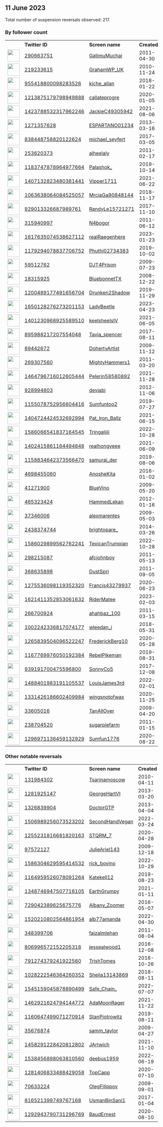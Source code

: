 
## 11 June 2023
Total number of suspension reversals observed: 217.

### By follower count
<table><tr><th></th><th align="left">Twitter ID</th><th align="left">Screen name</th>
<th align="left">Created</th><th align="left">Status</th><th align="left">Suspended</th><th align="left">Followers</th>
<tr><td><a href="https://pbs.twimg.com/profile_images/990616076688900096/ebJQ-tAu_normal.jpg"><img src="https://pbs.twimg.com/profile_images/990616076688900096/ebJQ-tAu_normal.jpg" width="40px" height="40px" align="center"/></a></td><td><a href="https://twitter.com/intent/user?user_id=290663751">290663751</a></td><td><a href="https://twitter.com/GatimuMuchai">GatimuMuchai</a></td><td>2011-04-30</td><td align="center"></td><td>2022-11-28</td><td>212451</td></tr>
<tr><td><a href="https://pbs.twimg.com/profile_images/1669028202897973269/cvyeeiO5_normal.jpg"><img src="https://pbs.twimg.com/profile_images/1669028202897973269/cvyeeiO5_normal.jpg" width="40px" height="40px" align="center"/></a></td><td><a href="https://twitter.com/intent/user?user_id=219233615">219233615</a></td><td><a href="https://twitter.com/GrahamWP_UK">GrahamWP_UK</a></td><td>2010-11-24</td><td align="center"></td><td></td><td>38279</td></tr>
<tr><td><a href="https://pbs.twimg.com/profile_images/1243992936683012096/8RdFul5z_normal.jpg"><img src="https://pbs.twimg.com/profile_images/1243992936683012096/8RdFul5z_normal.jpg" width="40px" height="40px" align="center"/></a></td><td><a href="https://twitter.com/intent/user?user_id=955418800098283526">955418800098283526</a></td><td><a href="https://twitter.com/kiche_allan">kiche_allan</a></td><td>2018-01-22</td><td align="center"></td><td>2023-05-13</td><td>11718</td></tr>
<tr><td><a href="https://pbs.twimg.com/profile_images/1674512361124769792/o7UguaIr_normal.jpg"><img src="https://pbs.twimg.com/profile_images/1674512361124769792/o7UguaIr_normal.jpg" width="40px" height="40px" align="center"/></a></td><td><a href="https://twitter.com/intent/user?user_id=1213875179798949888">1213875179798949888</a></td><td><a href="https://twitter.com/callateprogre">callateprogre</a></td><td>2020-01-05</td><td align="center"></td><td>2023-04-16</td><td>10755</td></tr>
<tr><td><a href="https://pbs.twimg.com/profile_images/1658679605434220546/qYwuRsMp_normal.jpg"><img src="https://pbs.twimg.com/profile_images/1658679605434220546/qYwuRsMp_normal.jpg" width="40px" height="40px" align="center"/></a></td><td><a href="https://twitter.com/intent/user?user_id=1423788532317962246">1423788532317962246</a></td><td><a href="https://twitter.com/JackieC49305942">JackieC49305942</a></td><td>2021-08-06</td><td align="center"></td><td>2023-06-06</td><td>9987</td></tr>
<tr><td><a href="https://pbs.twimg.com/profile_images/1668231393363611651/0xSpOJVi_normal.jpg"><img src="https://pbs.twimg.com/profile_images/1668231393363611651/0xSpOJVi_normal.jpg" width="40px" height="40px" align="center"/></a></td><td><a href="https://twitter.com/intent/user?user_id=1271357628">1271357628</a></td><td><a href="https://twitter.com/ESPARTANO01234">ESPARTANO01234</a></td><td>2013-03-16</td><td align="center"></td><td>2022-04-24</td><td>9499</td></tr>
<tr><td><a href="https://pbs.twimg.com/profile_images/1626297903370190857/bMzIE5h6_normal.jpg"><img src="https://pbs.twimg.com/profile_images/1626297903370190857/bMzIE5h6_normal.jpg" width="40px" height="40px" align="center"/></a></td><td><a href="https://twitter.com/intent/user?user_id=838448758820122624">838448758820122624</a></td><td><a href="https://twitter.com/michael_seyfert">michael_seyfert</a></td><td>2017-03-05</td><td align="center"></td><td>2023-06-03</td><td>8084</td></tr>
<tr><td><a href="https://pbs.twimg.com/profile_images/1670070475337220097/RydX6GfU_normal.jpg"><img src="https://pbs.twimg.com/profile_images/1670070475337220097/RydX6GfU_normal.jpg" width="40px" height="40px" align="center"/></a></td><td><a href="https://twitter.com/intent/user?user_id=253620373">253620373</a></td><td><a href="https://twitter.com/alheelaly">alheelaly</a></td><td>2011-02-17</td><td align="center"></td><td>2022-08-18</td><td>7961</td></tr>
<tr><td><a href="https://pbs.twimg.com/profile_images/1535983202958856192/ZrC4Ssqg_normal.jpg"><img src="https://pbs.twimg.com/profile_images/1535983202958856192/ZrC4Ssqg_normal.jpg" width="40px" height="40px" align="center"/></a></td><td><a href="https://twitter.com/intent/user?user_id=1183747878964977664">1183747878964977664</a></td><td><a href="https://twitter.com/Palashok_">Palashok_</a></td><td>2019-10-14</td><td align="center"></td><td>2023-05-26</td><td>6872</td></tr>
<tr><td><a href="https://pbs.twimg.com/profile_images/1587549402813579264/Hswoxg1r_normal.jpg"><img src="https://pbs.twimg.com/profile_images/1587549402813579264/Hswoxg1r_normal.jpg" width="40px" height="40px" align="center"/></a></td><td><a href="https://twitter.com/intent/user?user_id=1407132823480381441">1407132823480381441</a></td><td><a href="https://twitter.com/Vipper1711">Vipper1711</a></td><td>2021-06-22</td><td align="center"></td><td>2022-11-02</td><td>6561</td></tr>
<tr><td><a href="https://pbs.twimg.com/profile_images/1499588728410546176/uP4-eMSs_normal.jpg"><img src="https://pbs.twimg.com/profile_images/1499588728410546176/uP4-eMSs_normal.jpg" width="40px" height="40px" align="center"/></a></td><td><a href="https://twitter.com/intent/user?user_id=1063638064084525057">1063638064084525057</a></td><td><a href="https://twitter.com/MrciaGa90848144">MrciaGa90848144</a></td><td>2018-11-17</td><td align="center"></td><td>2022-09-21</td><td>6524</td></tr>
<tr><td><a href="https://pbs.twimg.com/profile_images/1057665659377799168/SYmQ-qA4_normal.jpg"><img src="https://pbs.twimg.com/profile_images/1057665659377799168/SYmQ-qA4_normal.jpg" width="40px" height="40px" align="center"/></a></td><td><a href="https://twitter.com/intent/user?user_id=929013326687989761">929013326687989761</a></td><td><a href="https://twitter.com/RandyLe15721271">RandyLe15721271</a></td><td>2017-11-10</td><td align="center"></td><td></td><td>5313</td></tr>
<tr><td><a href="https://pbs.twimg.com/profile_images/1668916116830445569/TXs_GzJx_normal.jpg"><img src="https://pbs.twimg.com/profile_images/1668916116830445569/TXs_GzJx_normal.jpg" width="40px" height="40px" align="center"/></a></td><td><a href="https://twitter.com/intent/user?user_id=315940997">315940997</a></td><td><a href="https://twitter.com/N4bogor">N4bogor</a></td><td>2011-06-12</td><td align="center"></td><td>2022-07-22</td><td>3679</td></tr>
<tr><td><a href="https://pbs.twimg.com/profile_images/1673119920094052354/QAGDIf-L_normal.jpg"><img src="https://pbs.twimg.com/profile_images/1673119920094052354/QAGDIf-L_normal.jpg" width="40px" height="40px" align="center"/></a></td><td><a href="https://twitter.com/intent/user?user_id=1617635074538627112">1617635074538627112</a></td><td><a href="https://twitter.com/realRaegenhere">realRaegenhere</a></td><td>2023-01-23</td><td align="center"></td><td>2023-06-09</td><td>2796</td></tr>
<tr><td><a href="https://pbs.twimg.com/profile_images/1503930531871928320/oAp3ZYdr_normal.jpg"><img src="https://pbs.twimg.com/profile_images/1503930531871928320/oAp3ZYdr_normal.jpg" width="40px" height="40px" align="center"/></a></td><td><a href="https://twitter.com/intent/user?user_id=1179294078837706752">1179294078837706752</a></td><td><a href="https://twitter.com/Phuthi02734383">Phuthi02734383</a></td><td>2019-10-02</td><td align="center"></td><td>2022-09-19</td><td>2770</td></tr>
<tr><td><a href="https://pbs.twimg.com/profile_images/1667267924065656832/3SvRKNsG_normal.jpg"><img src="https://pbs.twimg.com/profile_images/1667267924065656832/3SvRKNsG_normal.jpg" width="40px" height="40px" align="center"/></a></td><td><a href="https://twitter.com/intent/user?user_id=59512762">59512762</a></td><td><a href="https://twitter.com/DJT4Prison">DJT4Prison</a></td><td>2009-07-23</td><td align="center"></td><td></td><td>2557</td></tr>
<tr><td><a href="https://pbs.twimg.com/profile_images/1047605311975043072/4ASPSOGY_normal.jpg"><img src="https://pbs.twimg.com/profile_images/1047605311975043072/4ASPSOGY_normal.jpg" width="40px" height="40px" align="center"/></a></td><td><a href="https://twitter.com/intent/user?user_id=18315925">18315925</a></td><td><a href="https://twitter.com/BluebonnetTX">BluebonnetTX</a></td><td>2008-12-22</td><td align="center"></td><td></td><td>2421</td></tr>
<tr><td><a href="https://pbs.twimg.com/profile_images/1666001023679307777/mATg_hgX_normal.jpg"><img src="https://pbs.twimg.com/profile_images/1666001023679307777/mATg_hgX_normal.jpg" width="40px" height="40px" align="center"/></a></td><td><a href="https://twitter.com/intent/user?user_id=1200489177491656704">1200489177491656704</a></td><td><a href="https://twitter.com/Drunken2Shadow">Drunken2Shadow</a></td><td>2019-11-29</td><td align="center"></td><td>2022-07-20</td><td>2216</td></tr>
<tr><td><a href="https://pbs.twimg.com/profile_images/1655654378861101056/BSkuDMIJ_normal.jpg"><img src="https://pbs.twimg.com/profile_images/1655654378861101056/BSkuDMIJ_normal.jpg" width="40px" height="40px" align="center"/></a></td><td><a href="https://twitter.com/intent/user?user_id=1650128276273201153">1650128276273201153</a></td><td><a href="https://twitter.com/LadyBeetle">LadyBeetle</a></td><td>2023-04-23</td><td align="center"></td><td>2023-06-02</td><td>2137</td></tr>
<tr><td><a href="https://pbs.twimg.com/profile_images/1401249004239953922/mOHwRcha_normal.jpg"><img src="https://pbs.twimg.com/profile_images/1401249004239953922/mOHwRcha_normal.jpg" width="40px" height="40px" align="center"/></a></td><td><a href="https://twitter.com/intent/user?user_id=1401230968925589510">1401230968925589510</a></td><td><a href="https://twitter.com/keelsheelsIV">keelsheelsIV</a></td><td>2021-06-05</td><td align="center"></td><td>2022-09-01</td><td>2107</td></tr>
<tr><td><a href="https://pbs.twimg.com/profile_images/1673121400897392643/NlApx3_k_normal.jpg"><img src="https://pbs.twimg.com/profile_images/1673121400897392643/NlApx3_k_normal.jpg" width="40px" height="40px" align="center"/></a></td><td><a href="https://twitter.com/intent/user?user_id=895988217207554048">895988217207554048</a></td><td><a href="https://twitter.com/Tavia_spencer">Tavia_spencer</a></td><td>2017-08-11</td><td align="center"></td><td>2022-05-30</td><td>1963</td></tr>
<tr><td><a href="https://pbs.twimg.com/profile_images/951261967150284800/I4JjdnNI_normal.jpg"><img src="https://pbs.twimg.com/profile_images/951261967150284800/I4JjdnNI_normal.jpg" width="40px" height="40px" align="center"/></a></td><td><a href="https://twitter.com/intent/user?user_id=89442672">89442672</a></td><td><a href="https://twitter.com/DohertyArtist">DohertyArtist</a></td><td>2009-11-12</td><td align="center"></td><td></td><td>1941</td></tr>
<tr><td><a href="https://pbs.twimg.com/profile_images/1335273995390902272/WLOZb9IY_normal.jpg"><img src="https://pbs.twimg.com/profile_images/1335273995390902272/WLOZb9IY_normal.jpg" width="40px" height="40px" align="center"/></a></td><td><a href="https://twitter.com/intent/user?user_id=269307560">269307560</a></td><td><a href="https://twitter.com/MightyHammers1">MightyHammers1</a></td><td>2011-03-20</td><td align="center"></td><td></td><td>1787</td></tr>
<tr><td><a href="https://pbs.twimg.com/profile_images/1569017255207337984/LvBNcFHn_normal.jpg"><img src="https://pbs.twimg.com/profile_images/1569017255207337984/LvBNcFHn_normal.jpg" width="40px" height="40px" align="center"/></a></td><td><a href="https://twitter.com/intent/user?user_id=1464796716012605444">1464796716012605444</a></td><td><a href="https://twitter.com/Pelerin58580892">Pelerin58580892</a></td><td>2021-11-28</td><td align="center"></td><td>2023-06-04</td><td>1765</td></tr>
<tr><td><a href="https://pbs.twimg.com/profile_images/1669173564782821376/UaB2d5PT_normal.jpg"><img src="https://pbs.twimg.com/profile_images/1669173564782821376/UaB2d5PT_normal.jpg" width="40px" height="40px" align="center"/></a></td><td><a href="https://twitter.com/intent/user?user_id=928994803">928994803</a></td><td><a href="https://twitter.com/devjabi">devjabi</a></td><td>2012-11-06</td><td align="center"></td><td>2023-06-01</td><td>1754</td></tr>
<tr><td><a href="https://pbs.twimg.com/profile_images/1278420912782675981/zoXbtyP9_normal.jpg"><img src="https://pbs.twimg.com/profile_images/1278420912782675981/zoXbtyP9_normal.jpg" width="40px" height="40px" align="center"/></a></td><td><a href="https://twitter.com/intent/user?user_id=1155078752956604416">1155078752956604416</a></td><td><a href="https://twitter.com/Sumfuntoo2">Sumfuntoo2</a></td><td>2019-07-27</td><td align="center">🔒</td><td></td><td>1749</td></tr>
<tr><td><a href="https://pbs.twimg.com/profile_images/1669766037884076043/W-XEVjbV_normal.jpg"><img src="https://pbs.twimg.com/profile_images/1669766037884076043/W-XEVjbV_normal.jpg" width="40px" height="40px" align="center"/></a></td><td><a href="https://twitter.com/intent/user?user_id=1404724424532692994">1404724424532692994</a></td><td><a href="https://twitter.com/Pat_Iron_Ballz">Pat_Iron_Ballz</a></td><td>2021-06-15</td><td align="center"></td><td>2023-05-30</td><td>1633</td></tr>
<tr><td><a href="https://pbs.twimg.com/profile_images/1590336228544716800/PJKSOyj4_normal.jpg"><img src="https://pbs.twimg.com/profile_images/1590336228544716800/PJKSOyj4_normal.jpg" width="40px" height="40px" align="center"/></a></td><td><a href="https://twitter.com/intent/user?user_id=1586066541837164545">1586066541837164545</a></td><td><a href="https://twitter.com/Tringaliiii">Tringaliiii</a></td><td>2022-10-28</td><td align="center"></td><td>2022-11-30</td><td>1622</td></tr>
<tr><td><a href="https://pbs.twimg.com/profile_images/1496840380213436417/dYOcg73Q_normal.jpg"><img src="https://pbs.twimg.com/profile_images/1496840380213436417/dYOcg73Q_normal.jpg" width="40px" height="40px" align="center"/></a></td><td><a href="https://twitter.com/intent/user?user_id=1402415861164494848">1402415861164494848</a></td><td><a href="https://twitter.com/realhongyeee">realhongyeee</a></td><td>2021-06-09</td><td align="center"></td><td></td><td>1575</td></tr>
<tr><td><a href="https://pbs.twimg.com/profile_images/1158842141696770048/KxFD80JA_normal.jpg"><img src="https://pbs.twimg.com/profile_images/1158842141696770048/KxFD80JA_normal.jpg" width="40px" height="40px" align="center"/></a></td><td><a href="https://twitter.com/intent/user?user_id=1158834642373566470">1158834642373566470</a></td><td><a href="https://twitter.com/samurai_der">samurai_der</a></td><td>2019-08-06</td><td align="center"></td><td>2023-06-04</td><td>1525</td></tr>
<tr><td><a href="https://pbs.twimg.com/profile_images/1348708793547309058/6ezjzRmT_normal.jpg"><img src="https://pbs.twimg.com/profile_images/1348708793547309058/6ezjzRmT_normal.jpg" width="40px" height="40px" align="center"/></a></td><td><a href="https://twitter.com/intent/user?user_id=4698455060">4698455060</a></td><td><a href="https://twitter.com/AnosheKita">AnosheKita</a></td><td>2016-01-02</td><td align="center"></td><td>2023-06-02</td><td>1228</td></tr>
<tr><td><a href="https://pbs.twimg.com/profile_images/689680477599469568/cyhihxL0_normal.jpg"><img src="https://pbs.twimg.com/profile_images/689680477599469568/cyhihxL0_normal.jpg" width="40px" height="40px" align="center"/></a></td><td><a href="https://twitter.com/intent/user?user_id=41271900">41271900</a></td><td><a href="https://twitter.com/BlueVino">BlueVino</a></td><td>2009-05-20</td><td align="center"></td><td>2023-05-28</td><td>1185</td></tr>
<tr><td><a href="https://pbs.twimg.com/profile_images/1275209912210075651/zLr4hJPq_normal.jpg"><img src="https://pbs.twimg.com/profile_images/1275209912210075651/zLr4hJPq_normal.jpg" width="40px" height="40px" align="center"/></a></td><td><a href="https://twitter.com/intent/user?user_id=465323424">465323424</a></td><td><a href="https://twitter.com/HammedLekan">HammedLekan</a></td><td>2012-01-16</td><td align="center"></td><td>2023-05-26</td><td>1177</td></tr>
<tr><td><a href="https://pbs.twimg.com/profile_images/1665825045640515584/eHHp2KS7_normal.jpg"><img src="https://pbs.twimg.com/profile_images/1665825045640515584/eHHp2KS7_normal.jpg" width="40px" height="40px" align="center"/></a></td><td><a href="https://twitter.com/intent/user?user_id=37346006">37346006</a></td><td><a href="https://twitter.com/alexmarentes">alexmarentes</a></td><td>2009-05-03</td><td align="center"></td><td>2022-03-16</td><td>1152</td></tr>
<tr><td><a href="https://pbs.twimg.com/profile_images/1602117644609638400/VPgyUo_y_normal.jpg"><img src="https://pbs.twimg.com/profile_images/1602117644609638400/VPgyUo_y_normal.jpg" width="40px" height="40px" align="center"/></a></td><td><a href="https://twitter.com/intent/user?user_id=2438374744">2438374744</a></td><td><a href="https://twitter.com/brightopare_">brightopare_</a></td><td>2014-03-26</td><td align="center"></td><td>2023-02-03</td><td>1060</td></tr>
<tr><td><a href="https://pbs.twimg.com/profile_images/1586031345863639040/b87C8EWy_normal.jpg"><img src="https://pbs.twimg.com/profile_images/1586031345863639040/b87C8EWy_normal.jpg" width="40px" height="40px" align="center"/></a></td><td><a href="https://twitter.com/intent/user?user_id=1586029899562762241">1586029899562762241</a></td><td><a href="https://twitter.com/TexicanTrumpian">TexicanTrumpian</a></td><td>2022-10-28</td><td align="center"></td><td>2023-06-08</td><td>1059</td></tr>
<tr><td><a href="https://pbs.twimg.com/profile_images/1185336644137836544/hyIJ50v__normal.jpg"><img src="https://pbs.twimg.com/profile_images/1185336644137836544/hyIJ50v__normal.jpg" width="40px" height="40px" align="center"/></a></td><td><a href="https://twitter.com/intent/user?user_id=298215087">298215087</a></td><td><a href="https://twitter.com/afcjohnboy">afcjohnboy</a></td><td>2011-05-13</td><td align="center"></td><td></td><td>1049</td></tr>
<tr><td><a href="https://pbs.twimg.com/profile_images/1439652132337115138/0jqAKxX1_normal.jpg"><img src="https://pbs.twimg.com/profile_images/1439652132337115138/0jqAKxX1_normal.jpg" width="40px" height="40px" align="center"/></a></td><td><a href="https://twitter.com/intent/user?user_id=368635898">368635898</a></td><td><a href="https://twitter.com/DustSpri">DustSpri</a></td><td>2011-09-05</td><td align="center"></td><td>2022-08-04</td><td>1034</td></tr>
<tr><td><a href="https://pbs.twimg.com/profile_images/1435779736358293507/MGpt2RtT_normal.jpg"><img src="https://pbs.twimg.com/profile_images/1435779736358293507/MGpt2RtT_normal.jpg" width="40px" height="40px" align="center"/></a></td><td><a href="https://twitter.com/intent/user?user_id=1275536098119352320">1275536098119352320</a></td><td><a href="https://twitter.com/Francis43279937">Francis43279937</a></td><td>2020-06-23</td><td align="center"></td><td>2022-09-21</td><td>1025</td></tr>
<tr><td><a href="https://pbs.twimg.com/profile_images/1621411695582220288/Btvotie8_normal.png"><img src="https://pbs.twimg.com/profile_images/1621411695582220288/Btvotie8_normal.png" width="40px" height="40px" align="center"/></a></td><td><a href="https://twitter.com/intent/user?user_id=1621411352853061632">1621411352853061632</a></td><td><a href="https://twitter.com/RiderMatee">RiderMatee</a></td><td>2023-02-03</td><td align="center"></td><td>2023-06-01</td><td>1017</td></tr>
<tr><td><a href="https://pbs.twimg.com/profile_images/1472728904196575233/94t-nDh1_normal.jpg"><img src="https://pbs.twimg.com/profile_images/1472728904196575233/94t-nDh1_normal.jpg" width="40px" height="40px" align="center"/></a></td><td><a href="https://twitter.com/intent/user?user_id=266700924">266700924</a></td><td><a href="https://twitter.com/ahahbaz_100">ahahbaz_100</a></td><td>2011-03-15</td><td align="center"></td><td>2023-05-21</td><td>971</td></tr>
<tr><td><a href="https://pbs.twimg.com/profile_images/1666152828937568294/lk0YDQ6G_normal.jpg"><img src="https://pbs.twimg.com/profile_images/1666152828937568294/lk0YDQ6G_normal.jpg" width="40px" height="40px" align="center"/></a></td><td><a href="https://twitter.com/intent/user?user_id=1002242336817074177">1002242336817074177</a></td><td><a href="https://twitter.com/wleedan_i">wleedan_i</a></td><td>2018-05-31</td><td align="center"></td><td></td><td>958</td></tr>
<tr><td><a href="https://pbs.twimg.com/profile_images/1524886084034781184/geJygtjo_normal.jpg"><img src="https://pbs.twimg.com/profile_images/1524886084034781184/geJygtjo_normal.jpg" width="40px" height="40px" align="center"/></a></td><td><a href="https://twitter.com/intent/user?user_id=1265839504096522247">1265839504096522247</a></td><td><a href="https://twitter.com/FrederickBerg10">FrederickBerg10</a></td><td>2020-05-28</td><td align="center"></td><td>2022-05-24</td><td>905</td></tr>
<tr><td><a href="https://pbs.twimg.com/profile_images/1349355650099384330/m5AJov4d_normal.jpg"><img src="https://pbs.twimg.com/profile_images/1349355650099384330/m5AJov4d_normal.jpg" width="40px" height="40px" align="center"/></a></td><td><a href="https://twitter.com/intent/user?user_id=1167769976050192384">1167769976050192384</a></td><td><a href="https://twitter.com/RebelPikeman">RebelPikeman</a></td><td>2019-08-31</td><td align="center">🔒</td><td></td><td>893</td></tr>
<tr><td><a href="https://pbs.twimg.com/profile_images/1343914247642820609/VWwwvtNa_normal.jpg"><img src="https://pbs.twimg.com/profile_images/1343914247642820609/VWwwvtNa_normal.jpg" width="40px" height="40px" align="center"/></a></td><td><a href="https://twitter.com/intent/user?user_id=939191700475596800">939191700475596800</a></td><td><a href="https://twitter.com/SonnyCo5">SonnyCo5</a></td><td>2017-12-08</td><td align="center"></td><td>2023-06-08</td><td>834</td></tr>
<tr><td><a href="https://pbs.twimg.com/profile_images/1488761927140585479/CVCFDs8B_normal.jpg"><img src="https://pbs.twimg.com/profile_images/1488761927140585479/CVCFDs8B_normal.jpg" width="40px" height="40px" align="center"/></a></td><td><a href="https://twitter.com/intent/user?user_id=1488401983191105537">1488401983191105537</a></td><td><a href="https://twitter.com/LouisJames3rd">LouisJames3rd</a></td><td>2022-02-01</td><td align="center"></td><td>2022-04-23</td><td>823</td></tr>
<tr><td><a href="https://pbs.twimg.com/profile_images/1331462722853232640/mWT-31ev_normal.jpg"><img src="https://pbs.twimg.com/profile_images/1331462722853232640/mWT-31ev_normal.jpg" width="40px" height="40px" align="center"/></a></td><td><a href="https://twitter.com/intent/user?user_id=1331426186602409984">1331426186602409984</a></td><td><a href="https://twitter.com/wingsnotofwax">wingsnotofwax</a></td><td>2020-11-25</td><td align="center"></td><td>2022-04-30</td><td>792</td></tr>
<tr><td><a href="https://pbs.twimg.com/profile_images/186462109/wardrobe_normal.jpg"><img src="https://pbs.twimg.com/profile_images/186462109/wardrobe_normal.jpg" width="40px" height="40px" align="center"/></a></td><td><a href="https://twitter.com/intent/user?user_id=33605016">33605016</a></td><td><a href="https://twitter.com/TanAllOver">TanAllOver</a></td><td>2009-04-20</td><td align="center">🔒</td><td></td><td>728</td></tr>
<tr><td><a href="https://pbs.twimg.com/profile_images/1655345380136042498/oCTkVF9k_normal.jpg"><img src="https://pbs.twimg.com/profile_images/1655345380136042498/oCTkVF9k_normal.jpg" width="40px" height="40px" align="center"/></a></td><td><a href="https://twitter.com/intent/user?user_id=238704520">238704520</a></td><td><a href="https://twitter.com/sugarpiefarm">sugarpiefarm</a></td><td>2011-01-15</td><td align="center"></td><td>2023-05-25</td><td>717</td></tr>
<tr><td><a href="https://pbs.twimg.com/profile_images/1667333758704582656/UywMmgyM_normal.jpg"><img src="https://pbs.twimg.com/profile_images/1667333758704582656/UywMmgyM_normal.jpg" width="40px" height="40px" align="center"/></a></td><td><a href="https://twitter.com/intent/user?user_id=1296971136459132929">1296971136459132929</a></td><td><a href="https://twitter.com/Sumfun1776">Sumfun1776</a></td><td>2020-08-22</td><td align="center"></td><td></td><td>713</td></tr>
</table>

### Other notable reversals
<table><tr><th></th><th align="left">Twitter ID</th><th align="left">Screen name</th>
<th align="left">Created</th><th align="left">Status</th><th align="left">Suspended</th><th align="left">Followers</th>
<tr><td><a href="https://pbs.twimg.com/profile_images/532333863771443200/DcqYS6BH_normal.jpeg"><img src="https://pbs.twimg.com/profile_images/532333863771443200/DcqYS6BH_normal.jpeg" width="40px" height="40px" align="center"/></a></td><td><a href="https://twitter.com/intent/user?user_id=131984302">131984302</a></td><td><a href="https://twitter.com/Tsarinamoscow">Tsarinamoscow</a></td><td>2010-04-11</td><td align="center"></td><td>2023-05-31</td><td>659</td></tr>
<tr><td><a href="https://pbs.twimg.com/profile_images/1509499445351792649/Ct1ZhR7Z_normal.jpg"><img src="https://pbs.twimg.com/profile_images/1509499445351792649/Ct1ZhR7Z_normal.jpg" width="40px" height="40px" align="center"/></a></td><td><a href="https://twitter.com/intent/user?user_id=1281925147">1281925147</a></td><td><a href="https://twitter.com/GeorgeHartVI">GeorgeHartVI</a></td><td>2013-03-20</td><td align="center"></td><td>2023-06-03</td><td>148</td></tr>
<tr><td><a href="https://pbs.twimg.com/profile_images/1613493693847142402/-63oHiAZ_normal.jpg"><img src="https://pbs.twimg.com/profile_images/1613493693847142402/-63oHiAZ_normal.jpg" width="40px" height="40px" align="center"/></a></td><td><a href="https://twitter.com/intent/user?user_id=1326839904">1326839904</a></td><td><a href="https://twitter.com/DoctorGTP">DoctorGTP</a></td><td>2013-04-04</td><td align="center"></td><td>2023-06-06</td><td>665</td></tr>
<tr><td><a href="https://pbs.twimg.com/profile_images/1672790302174617601/wWiNdQGW_normal.jpg"><img src="https://pbs.twimg.com/profile_images/1672790302174617601/wWiNdQGW_normal.jpg" width="40px" height="40px" align="center"/></a></td><td><a href="https://twitter.com/intent/user?user_id=1506989256073523202">1506989256073523202</a></td><td><a href="https://twitter.com/SecondHandVegan">SecondHandVegan</a></td><td>2022-03-24</td><td align="center"></td><td>2022-11-24</td><td>53</td></tr>
<tr><td><a href="https://pbs.twimg.com/profile_images/1570869131209056256/nIUxHihR_normal.jpg"><img src="https://pbs.twimg.com/profile_images/1570869131209056256/nIUxHihR_normal.jpg" width="40px" height="40px" align="center"/></a></td><td><a href="https://twitter.com/intent/user?user_id=1255231816681820163">1255231816681820163</a></td><td><a href="https://twitter.com/STQRM_7">STQRM_7</a></td><td>2020-04-28</td><td align="center"></td><td>2022-12-11</td><td>239</td></tr>
<tr><td><a href="https://pbs.twimg.com/profile_images/1725216798/image_normal.jpg"><img src="https://pbs.twimg.com/profile_images/1725216798/image_normal.jpg" width="40px" height="40px" align="center"/></a></td><td><a href="https://twitter.com/intent/user?user_id=97572127">97572127</a></td><td><a href="https://twitter.com/JulieAriel143">JulieAriel143</a></td><td>2009-12-18</td><td align="center">🔒</td><td>2023-04-06</td><td>3</td></tr>
<tr><td><a href="https://abs.twimg.com/sticky/default_profile_images/default_profile_normal.png"><img src="https://abs.twimg.com/sticky/default_profile_images/default_profile_normal.png" width="40px" height="40px" align="center"/></a></td><td><a href="https://twitter.com/intent/user?user_id=1586304629595414532">1586304629595414532</a></td><td><a href="https://twitter.com/rick_bovino">rick_bovino</a></td><td>2022-10-29</td><td align="center"></td><td>2022-12-17</td><td>62</td></tr>
<tr><td><a href="https://pbs.twimg.com/profile_images/1600408828897628163/1DNh3emI_normal.jpg"><img src="https://pbs.twimg.com/profile_images/1600408828897628163/1DNh3emI_normal.jpg" width="40px" height="40px" align="center"/></a></td><td><a href="https://twitter.com/intent/user?user_id=1164959526078091264">1164959526078091264</a></td><td><a href="https://twitter.com/Katekell12">Katekell12</a></td><td>2019-08-23</td><td align="center"></td><td>2023-03-24</td><td>11</td></tr>
<tr><td><a href="https://pbs.twimg.com/profile_images/1587095190828883968/s6xbcMvw_normal.jpg"><img src="https://pbs.twimg.com/profile_images/1587095190828883968/s6xbcMvw_normal.jpg" width="40px" height="40px" align="center"/></a></td><td><a href="https://twitter.com/intent/user?user_id=1348746947507716105">1348746947507716105</a></td><td><a href="https://twitter.com/EarthGrumpy">EarthGrumpy</a></td><td>2021-01-11</td><td align="center"></td><td>2022-12-13</td><td>195</td></tr>
<tr><td><a href="https://pbs.twimg.com/profile_images/1667381306613723137/e3jJOxwD_normal.jpg"><img src="https://pbs.twimg.com/profile_images/1667381306613723137/e3jJOxwD_normal.jpg" width="40px" height="40px" align="center"/></a></td><td><a href="https://twitter.com/intent/user?user_id=729042389625675776">729042389625675776</a></td><td><a href="https://twitter.com/Albany_Zoomer">Albany_Zoomer</a></td><td>2016-05-07</td><td align="center"></td><td>2022-11-17</td><td>543</td></tr>
<tr><td><a href="https://abs.twimg.com/sticky/default_profile_images/default_profile_normal.png"><img src="https://abs.twimg.com/sticky/default_profile_images/default_profile_normal.png" width="40px" height="40px" align="center"/></a></td><td><a href="https://twitter.com/intent/user?user_id=1520210802564861954">1520210802564861954</a></td><td><a href="https://twitter.com/alb77amanda">alb77amanda</a></td><td>2022-04-30</td><td align="center"></td><td>2023-01-22</td><td>0</td></tr>
<tr><td><a href="https://pbs.twimg.com/profile_images/1672725129443385345/Kp4XOdKD_normal.jpg"><img src="https://pbs.twimg.com/profile_images/1672725129443385345/Kp4XOdKD_normal.jpg" width="40px" height="40px" align="center"/></a></td><td><a href="https://twitter.com/intent/user?user_id=348399706">348399706</a></td><td><a href="https://twitter.com/faizalmlehan">faizalmlehan</a></td><td>2011-08-04</td><td align="center"></td><td>2023-06-03</td><td>1</td></tr>
<tr><td><a href="https://pbs.twimg.com/profile_images/1667524550370766857/_CdTHBTa_normal.jpg"><img src="https://pbs.twimg.com/profile_images/1667524550370766857/_CdTHBTa_normal.jpg" width="40px" height="40px" align="center"/></a></td><td><a href="https://twitter.com/intent/user?user_id=806996572152205318">806996572152205318</a></td><td><a href="https://twitter.com/jessealwood1">jessealwood1</a></td><td>2016-12-08</td><td align="center"></td><td>2023-05-23</td><td>3</td></tr>
<tr><td><a href="https://pbs.twimg.com/profile_images/1487102583554641922/05lHT2LY_normal.jpg"><img src="https://pbs.twimg.com/profile_images/1487102583554641922/05lHT2LY_normal.jpg" width="40px" height="40px" align="center"/></a></td><td><a href="https://twitter.com/intent/user?user_id=791274379241922560">791274379241922560</a></td><td><a href="https://twitter.com/TrishTomes">TrishTomes</a></td><td>2016-10-26</td><td align="center"></td><td>2023-06-01</td><td>476</td></tr>
<tr><td><a href="https://abs.twimg.com/sticky/default_profile_images/default_profile_normal.png"><img src="https://abs.twimg.com/sticky/default_profile_images/default_profile_normal.png" width="40px" height="40px" align="center"/></a></td><td><a href="https://twitter.com/intent/user?user_id=1028222546364260352">1028222546364260352</a></td><td><a href="https://twitter.com/Sheila13143869">Sheila13143869</a></td><td>2018-08-11</td><td align="center"></td><td>2023-06-03</td><td>10</td></tr>
<tr><td><a href="https://pbs.twimg.com/profile_images/1545159100316663808/i36hXXcI_normal.png"><img src="https://pbs.twimg.com/profile_images/1545159100316663808/i36hXXcI_normal.png" width="40px" height="40px" align="center"/></a></td><td><a href="https://twitter.com/intent/user?user_id=1545159045878890499">1545159045878890499</a></td><td><a href="https://twitter.com/Safe_Chain_">Safe_Chain_</a></td><td>2022-07-07</td><td align="center">🔒</td><td>2023-06-05</td><td>0</td></tr>
<tr><td><a href="https://pbs.twimg.com/profile_images/1462922722170789896/0h2FJeFX_normal.jpg"><img src="https://pbs.twimg.com/profile_images/1462922722170789896/0h2FJeFX_normal.jpg" width="40px" height="40px" align="center"/></a></td><td><a href="https://twitter.com/intent/user?user_id=1462921624794144772">1462921624794144772</a></td><td><a href="https://twitter.com/AdaMoonRager">AdaMoonRager</a></td><td>2021-11-22</td><td align="center"></td><td>2023-02-06</td><td>24</td></tr>
<tr><td><a href="https://pbs.twimg.com/profile_images/1412472244689846279/oE1jCDaS_normal.jpg"><img src="https://pbs.twimg.com/profile_images/1412472244689846279/oE1jCDaS_normal.jpg" width="40px" height="40px" align="center"/></a></td><td><a href="https://twitter.com/intent/user?user_id=1160647499071270914">1160647499071270914</a></td><td><a href="https://twitter.com/StanPiotrowitz">StanPiotrowitz</a></td><td>2019-08-11</td><td align="center"></td><td>2022-12-09</td><td>303</td></tr>
<tr><td><a href="https://pbs.twimg.com/profile_images/1557826153125117952/9MgzFvyE_normal.jpg"><img src="https://pbs.twimg.com/profile_images/1557826153125117952/9MgzFvyE_normal.jpg" width="40px" height="40px" align="center"/></a></td><td><a href="https://twitter.com/intent/user?user_id=35676874">35676874</a></td><td><a href="https://twitter.com/samm_taylor">samm_taylor</a></td><td>2009-04-27</td><td align="center"></td><td>2023-04-19</td><td>157</td></tr>
<tr><td><a href="https://pbs.twimg.com/profile_images/1601474258781224962/dgdFHnLO_normal.jpg"><img src="https://pbs.twimg.com/profile_images/1601474258781224962/dgdFHnLO_normal.jpg" width="40px" height="40px" align="center"/></a></td><td><a href="https://twitter.com/intent/user?user_id=1458291228420812802">1458291228420812802</a></td><td><a href="https://twitter.com/JArtwich">JArtwich</a></td><td>2021-11-10</td><td align="center"></td><td>2023-01-03</td><td>49</td></tr>
<tr><td><a href="https://pbs.twimg.com/profile_images/1538929202338078721/MLI74eqm_normal.jpg"><img src="https://pbs.twimg.com/profile_images/1538929202338078721/MLI74eqm_normal.jpg" width="40px" height="40px" align="center"/></a></td><td><a href="https://twitter.com/intent/user?user_id=1538456898063810560">1538456898063810560</a></td><td><a href="https://twitter.com/deebus1959">deebus1959</a></td><td>2022-06-19</td><td align="center">🔒</td><td>2023-05-11</td><td>151</td></tr>
<tr><td><a href="https://pbs.twimg.com/profile_images/1283159591258402824/y_jNwcRL_normal.jpg"><img src="https://pbs.twimg.com/profile_images/1283159591258402824/y_jNwcRL_normal.jpg" width="40px" height="40px" align="center"/></a></td><td><a href="https://twitter.com/intent/user?user_id=1281406833488429058">1281406833488429058</a></td><td><a href="https://twitter.com/TopCapp">TopCapp</a></td><td>2020-07-10</td><td align="center"></td><td>2023-06-04</td><td>8</td></tr>
<tr><td><a href="https://abs.twimg.com/sticky/default_profile_images/default_profile_normal.png"><img src="https://abs.twimg.com/sticky/default_profile_images/default_profile_normal.png" width="40px" height="40px" align="center"/></a></td><td><a href="https://twitter.com/intent/user?user_id=70633224">70633224</a></td><td><a href="https://twitter.com/OlegFilippov">OlegFilippov</a></td><td>2009-09-01</td><td align="center"></td><td>2023-05-19</td><td>4</td></tr>
<tr><td><a href="https://pbs.twimg.com/profile_images/1610975065742393345/lTNmosJq_normal.jpg"><img src="https://pbs.twimg.com/profile_images/1610975065742393345/lTNmosJq_normal.jpg" width="40px" height="40px" align="center"/></a></td><td><a href="https://twitter.com/intent/user?user_id=816521399749767168">816521399749767168</a></td><td><a href="https://twitter.com/UsmanBinSani1">UsmanBinSani1</a></td><td>2017-01-04</td><td align="center"></td><td>2023-06-02</td><td>140</td></tr>
<tr><td><a href="https://pbs.twimg.com/profile_images/1668015290297319425/Yh6TyYfF_normal.jpg"><img src="https://pbs.twimg.com/profile_images/1668015290297319425/Yh6TyYfF_normal.jpg" width="40px" height="40px" align="center"/></a></td><td><a href="https://twitter.com/intent/user?user_id=1292943790731296769">1292943790731296769</a></td><td><a href="https://twitter.com/BaudErnest">BaudErnest</a></td><td>2020-08-10</td><td align="center"></td><td>2023-03-23</td><td>16</td></tr>
</table>

